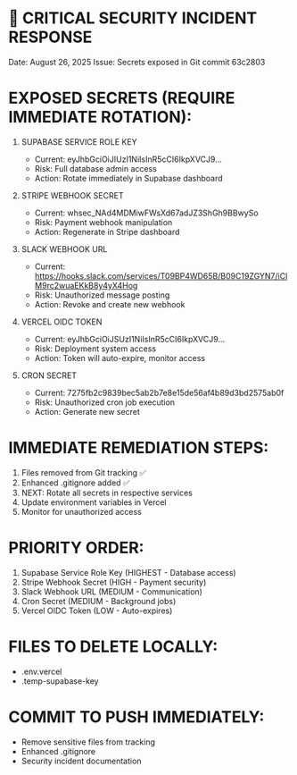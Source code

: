 🚨 CRITICAL SECURITY INCIDENT RESPONSE
=======================================

Date: August 26, 2025
Issue: Secrets exposed in Git commit 63c2803

EXPOSED SECRETS (REQUIRE IMMEDIATE ROTATION):
=============================================

1. SUPABASE SERVICE ROLE KEY
   - Current: eyJhbGciOiJIUzI1NiIsInR5cCI6IkpXVCJ9...
   - Risk: Full database admin access
   - Action: Rotate immediately in Supabase dashboard

2. STRIPE WEBHOOK SECRET
   - Current: whsec_NAd4MDMiwFWsXd67adJZ3ShGh9BBwySo
   - Risk: Payment webhook manipulation
   - Action: Regenerate in Stripe dashboard

3. SLACK WEBHOOK URL
   - Current: https://hooks.slack.com/services/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
   - Risk: Unauthorized message posting
   - Action: Revoke and create new webhook

4. VERCEL OIDC TOKEN
   - Current: eyJhbGciOiJSUzI1NiIsInR5cCI6IkpXVCJ9...
   - Risk: Deployment system access
   - Action: Token will auto-expire, monitor access

5. CRON SECRET
   - Current: 7275fb2c9839bec5ab2b7e8e15de56af4b89d3bd2575ab0f
   - Risk: Unauthorized cron job execution
   - Action: Generate new secret

IMMEDIATE REMEDIATION STEPS:
============================

1. Files removed from Git tracking ✅
2. Enhanced .gitignore added ✅
3. NEXT: Rotate all secrets in respective services
4. Update environment variables in Vercel
5. Monitor for unauthorized access

PRIORITY ORDER:
===============
1. Supabase Service Role Key (HIGHEST - Database access)
2. Stripe Webhook Secret (HIGH - Payment security)
3. Slack Webhook URL (MEDIUM - Communication)
4. Cron Secret (MEDIUM - Background jobs)
5. Vercel OIDC Token (LOW - Auto-expires)

FILES TO DELETE LOCALLY:
========================
- .env.vercel
- .temp-supabase-key

COMMIT TO PUSH IMMEDIATELY:
===========================
- Remove sensitive files from tracking
- Enhanced .gitignore
- Security incident documentation
